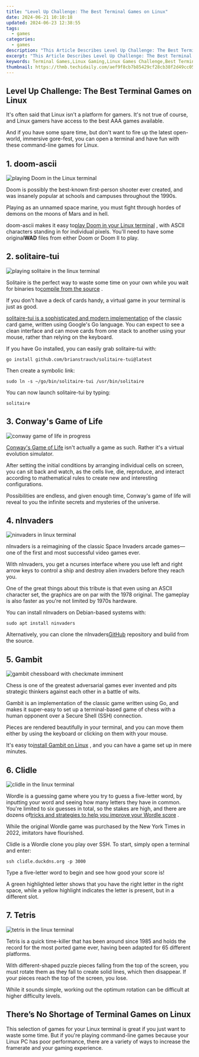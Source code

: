 ```yaml
---
title: "Level Up Challenge: The Best Terminal Games on Linux"
date: 2024-06-21 10:10:18
updated: 2024-06-23 12:38:55
tags:
  - games
categories:
  - games
description: "This Article Describes Level Up Challenge: The Best Terminal Games on Linux"
excerpt: "This Article Describes Level Up Challenge: The Best Terminal Games on Linux"
keywords: Terminal Games,Linux Gaming,Linux Games Challenge,Best Terminal Games on Linux,Linux Terminal Gaming Experience,Competitive Text-Based Games on Linux,Linux Terminal Game Selection
thumbnail: https://thmb.techidaily.com/aef9f8cb7b85429cf28cb38f2d49cc0528e1c43a7556fd8a130e20454901702b.jpg
---
```


## Level Up Challenge: The Best Terminal Games on Linux

 It's often said that Linux isn't a platform for gamers. It's not true of course, and Linux gamers have access to the best AAA games available.

 And if you have some spare time, but don't want to fire up the latest open-world, immersive gore-fest, you can open a terminal and have fun with these command-line games for Linux.

## 1\. doom-ascii

![playing Doom in the Linux terminal](https://static1.makeuseofimages.com/wordpress/wp-content/uploads/2023/04/playing-doom-in-the-linux-terminal.jpg)

 Doom is possibly the best-known first-person shooter ever created, and was insanely popular at schools and campuses throughout the 1990s.

 Playing as an unnamed space marine, you must fight through hordes of demons on the moons of Mars and in hell.

 doom-ascii makes it easy to[play Doom in your Linux terminal](https://www.makeuseof.com/how-to-play-doom-in-linux-terminal/) , with ASCII characters standing in for individual pixels. You'll need to have some original**WAD** files from either Doom or Doom II to play.

## 2\. solitaire-tui

![playing solitaire in the linux terminal](https://static1.makeuseofimages.com/wordpress/wp-content/uploads/2023/03/playing-solitaire-in-the-linux-terminal.jpg)

 Solitaire is the perfect way to waste some time on your own while you wait for binaries to[compile from the source](https://www.makeuseof.com/compile-install-software-from-source-linux/) .

 If you don't have a deck of cards handy, a virtual game in your terminal is just as good.

[solitaire-tui is a sophisticated and modern implementation](http://www.makeuseof.com/play-solitaire-in-linux-terminal/) of the classic card game, written using Google's Go language. You can expect to see a clean interface and can move cards from one stack to another using your mouse, rather than relying on the keyboard.

If you have Go installed, you can easily grab solitaire-tui with:

`go install github.com/brianstrauch/solitaire-tui@latest`

Then create a symbolic link:

`sudo ln -s ~/go/bin/solitaire-tui /usr/bin/solitaire`

You can now launch solitaire-tui by typing:

`solitaire`

## 3\. Conway's Game of Life

![conway game of life in progress](https://static1.makeuseofimages.com/wordpress/wp-content/uploads/2023/04/conway-game-in-progress.jpg)

[Conway's Game of Life](https://www.makeuseof.com/play-conways-game-of-life-in-linux-terminal/) isn't actually a game as such. Rather it's a virtual evolution simulator.

 After setting the initial conditions by arranging individual cells on screen, you can sit back and watch, as the cells live, die, reproduce, and interact according to mathematical rules to create new and interesting configurations.

 Possibilities are endless, and given enough time, Conway's game of life will reveal to you the infinite secrets and mysteries of the universe.

## 4\. nInvaders

![ninvaders in linux terminal](https://static1.makeuseofimages.com/wordpress/wp-content/uploads/2023/07/ninvaders-in-linux-terminal.jpg)

 nInvaders is a reimagining of the classic Space Invaders arcade games—one of the first and most successful video games ever.

 With nInvaders, you get a ncurses interface where you use left and right arrow keys to control a ship and destroy alien invaders before they reach you.

 One of the great things about this tribute is that even using an ASCII character set, the graphics are on par with the 1978 original. The gameplay is also faster as you're not limited by 1970s hardware.

You can install nInvaders on Debian-based systems with:

`sudo apt install ninvaders`

 Alternatively, you can clone the nInvaders[GitHub](https://github.com/doctorfree/ninvaders) repository and build from the source.

## 5\. Gambit

![gambit chessboard with checkmate imminent](https://static1.makeuseofimages.com/wordpress/wp-content/uploads/2023/04/gambit-chessboard-with-checkmate-imminent.jpg)

 Chess is one of the greatest adversarial games ever invented and pits strategic thinkers against each other in a battle of wits.

 Gambit is an implementation of the classic game written using Go, and makes it super-easy to set up a terminal-based game of chess with a human opponent over a Secure Shell (SSH) connection.

 Pieces are rendered beautifully in your terminal, and you can move them either by using the keyboard or clicking on them with your mouse.

 It's easy to[install Gambit on Linux](https://www.makeuseof.com/play-chess-linux-terminal-multiplayer-over-ssh/) , and you can have a game set up in mere minutes.

## 6\. Clidle

![clidle in the linux terminal](https://static1.makeuseofimages.com/wordpress/wp-content/uploads/2023/07/clidle-in-the-linux-terminal.jpg)

 Wordle is a guessing game where you try to guess a five-letter word, by inputting your word and seeing how many letters they have in common. You're limited to six guesses in total, so the stakes are high, and there are dozens of[tricks and strategies to help you improve your Wordle score](https://www.makeuseof.com/wordle-tips-hints-tricks/) .

 While the original Wordle game was purchased by the New York Times in 2022, imitators have flourished.

 Clidle is a Wordle clone you play over SSH. To start, simply open a terminal and enter:

`ssh clidle.duckdns.org -p 3000`

Type a five-letter word to begin and see how good your score is!

 A green highlighted letter shows that you have the right letter in the right space, while a yellow highlight indicates the letter is present, but in a different slot.

## 7\. Tetris

![tetris in the linux terminal](https://static1.makeuseofimages.com/wordpress/wp-content/uploads/2023/07/tetris-in-the-linux-terminal.jpg)

 Tetris is a quick time-killer that has been around since 1985 and holds the record for the most ported game ever, having been adapted for 65 different platforms.

 With different-shaped puzzle pieces falling from the top of the screen, you must rotate them as they fall to create solid lines, which then disappear. If your pieces reach the top of the screen, you lose.

 While it sounds simple, working out the optimum rotation can be difficult at higher difficulty levels.

## There’s No Shortage of Terminal Games on Linux

 This selection of games for your Linux terminal is great if you just want to waste some time. But if you're playing command-line games because your Linux PC has poor performance, there are a variety of ways to increase the framerate and your gaming experience.


<ins class="adsbygoogle"
     style="display:block"
     data-ad-format="autorelaxed"
     data-ad-client="ca-pub-7571918770474297"
     data-ad-slot="1223367746"></ins>



<ins class="adsbygoogle"
     style="display:block"
     data-ad-client="ca-pub-7571918770474297"
     data-ad-slot="8358498916"
     data-ad-format="auto"
     data-full-width-responsive="true"></ins>

